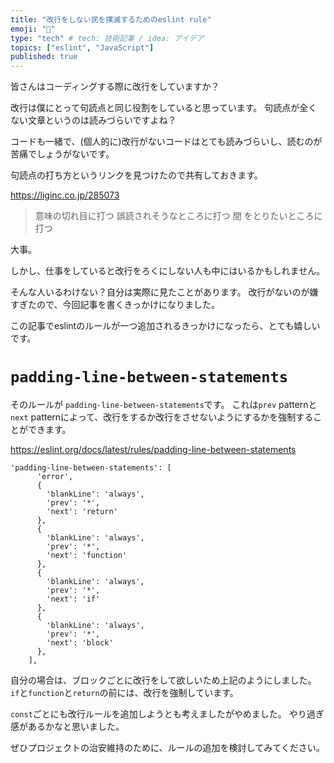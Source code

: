 ```yaml
---
title: "改行をしない民を撲滅するためのeslint rule"
emoji: "📌"
type: "tech" # tech: 技術記事 / idea: アイデア
topics: ["eslint", "JavaScript"]
published: true
---
```


皆さんはコーディングする際に改行をしていますか？

改行は僕にとって句読点と同じ役割をしていると思っています。
句読点が全くない文章というのは読みづらいですよね？

コードも一緒で、(個人的に)改行がないコードはとても読みづらいし、読むのが苦痛でしょうがないです。

句読点の打ち方というリンクを見つけたので共有しておきます。

https://liginc.co.jp/285073

> 意味の切れ目に打つ
誤読されそうなところに打つ
間 をとりたいところに打つ

大事。

しかし、仕事をしていると改行をろくにしない人も中にはいるかもしれません。

そんな人いるわけない？自分は実際に見たことがあります。
改行がないのが嫌すぎたので、今回記事を書くきっかけになりました。

この記事でeslintのルールが一つ追加されるきっかけになったら、とても嬉しいです。

# `padding-line-between-statements`

そのルールが `padding-line-between-statements`です。
これは`prev` patternと `next` patternによって、改行をするか改行をさせないようにするかを強制することができます。

https://eslint.org/docs/latest/rules/padding-line-between-statements

```
'padding-line-between-statements': [
      'error',
      {
        'blankLine': 'always',
        'prev': '*',
        'next': 'return'
      },
      {
        'blankLine': 'always',
        'prev': '*',
        'next': 'function'
      },
      {
        'blankLine': 'always',
        'prev': '*',
        'next': 'if'
      },
      {
        'blankLine': 'always',
        'prev': '*',
        'next': 'block'
      },
    ],
```

自分の場合は、ブロックごとに改行をして欲しいため上記のようにしました。
`if`と`function`と`return`の前には、改行を強制しています。

`const`ごとにも改行ルールを追加しようとも考えましたがやめました。
やり過ぎ感があるかなと思いました。

ぜひプロジェクトの治安維持のために、ルールの追加を検討してみてください。

